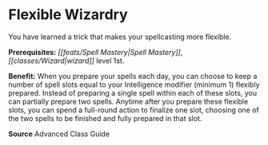 ﻿---
cssclass: [feats]

---
# Flexible Wizardry

You have learned a trick that makes your spellcasting more flexible.

**Prerequisites:** _[[feats/Spell Mastery|Spell Mastery]]_, _[[classes/Wizard|wizard]]_ level 1st.

**Benefit:** When you prepare your spells each day, you can choose to keep a number of spell slots equal to your Intelligence modifier (minimum 1) flexibly prepared. Instead of preparing a single spell within each of these slots, you can partially prepare two spells. Anytime after you prepare these flexible slots, you can spend a full-round action to finalize one slot, choosing one of the two spells to be finished and fully prepared in that slot.

**Source** Advanced Class Guide